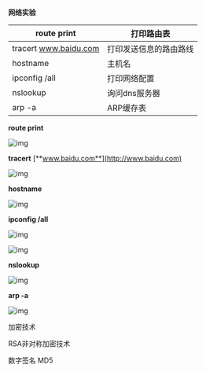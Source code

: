 

**网络实验**

| route print           | 打印路由表             |
| --------------------- | ---------------------- |
| tracert www.baidu.com | 打印发送信息的路由路线 |
| hostname              | 主机名                 |
| ipconfig /all         | 打印网络配置           |
| nslookup              | 询问dns服务器          |
| arp -a                | ARP缓存表              |

**route print**

![img](F:\有道云笔记本地文件\qq823E5030A20E3C20029980C0F5685093(1)\6d9758cb3f5143f3a846f37a16e9a3a2\clipboard.png)

**tracert** [**www.baidu.com**](http://www.baidu.com)

![img](F:\有道云笔记本地文件\qq823E5030A20E3C20029980C0F5685093(1)\d004f7a7574f4d33b512699b589952f6\clipboard.png)

**hostname**

![img](F:\有道云笔记本地文件\qq823E5030A20E3C20029980C0F5685093(1)\77b0560e59594201baccb49183f30cc9\clipboard.png)

**ipconfig /all**

![img](F:\有道云笔记本地文件\qq823E5030A20E3C20029980C0F5685093(1)\e7da29ef1e114b72a0c10644815de875\clipboard.png)

![img](F:\有道云笔记本地文件\qq823E5030A20E3C20029980C0F5685093(1)\ae01f28f08614c28a4ecec373b09bbe6\clipboard.png)

**nslookup**

![img](F:\有道云笔记本地文件\qq823E5030A20E3C20029980C0F5685093(1)\6561d4dc55d345f8bb7f06bcf623991e\clipboard.png)

**arp -a**

![img](F:\有道云笔记本地文件\qq823E5030A20E3C20029980C0F5685093(1)\a22fc3bf36cd46dcbc6349a9b2cd33da\clipboard.png)

加密技术

RSA非对称加密技术

数字签名 MD5